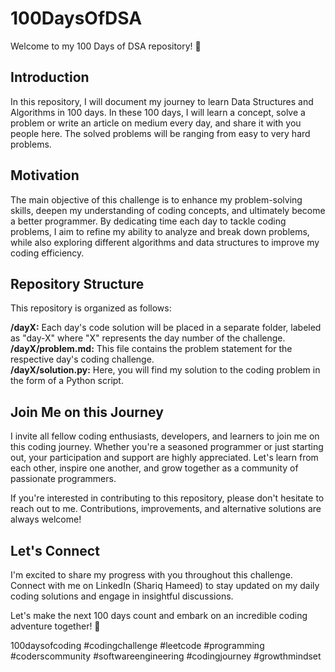 # 100DaysOfDSA
Welcome to my 100 Days of DSA repository! 🚀

## Introduction
In this repository, I will document my journey to learn Data Structures and Algorithms in 100 days. In these 100 days, I will learn a concept, solve a problem or write an article on medium every day, and share it with you people here. The solved problems will be ranging from easy to very hard problems. 

## Motivation
The main objective of this challenge is to enhance my problem-solving skills, deepen my understanding of coding concepts, and ultimately become a better programmer. By dedicating time each day to tackle coding problems, I aim to refine my ability to analyze and break down problems, while also exploring different algorithms and data structures to improve my coding efficiency.

## Repository Structure
This repository is organized as follows:

<b>/dayX:</b> Each day's code solution will be placed in a separate folder, labeled as "day-X" where "X" represents the day number of the challenge. <br>
<b>/dayX/problem.md:</b> This file contains the problem statement for the respective day's coding challenge. <br>
<b>/dayX/solution.py:</b> Here, you will find my solution to the coding problem in the form of a Python script. <br>
## Join Me on this Journey
I invite all fellow coding enthusiasts, developers, and learners to join me on this coding journey. Whether you're a seasoned programmer or just starting out, your participation and support are highly appreciated. Let's learn from each other, inspire one another, and grow together as a community of passionate programmers.

If you're interested in contributing to this repository, please don't hesitate to reach out to me. Contributions, improvements, and alternative solutions are always welcome!

## Let's Connect
I'm excited to share my progress with you throughout this challenge. Connect with me on LinkedIn (Shariq Hameed) to stay updated on my daily coding solutions and engage in insightful discussions.

Let's make the next 100 days count and embark on an incredible coding adventure together! 🚀

100daysofcoding #codingchallenge #leetcode #programming #coderscommunity #softwareengineering #codingjourney #growthmindset
